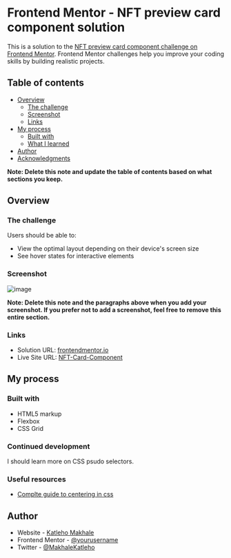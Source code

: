 # Frontend Mentor - NFT preview card component solution

This is a solution to the [NFT preview card component challenge on Frontend Mentor](https://www.frontendmentor.io/challenges/nft-preview-card-component-SbdUL_w0U). Frontend Mentor challenges help you improve your coding skills by building realistic projects.

## Table of contents

- [Overview](#overview)
  - [The challenge](#the-challenge)
  - [Screenshot](#screenshot)
  - [Links](#links)
- [My process](#my-process)
  - [Built with](#built-with)
  - [What I learned](#what-i-learned)
- [Author](#author)
- [Acknowledgments](#acknowledgments)

**Note: Delete this note and update the table of contents based on what sections you keep.**

## Overview

### The challenge

Users should be able to:

- View the optimal layout depending on their device's screen size
- See hover states for interactive elements

### Screenshot

![image](https://user-images.githubusercontent.com/95508620/179428365-52c2e490-f6dd-48c9-95a6-8f0b06efa357.png)



**Note: Delete this note and the paragraphs above when you add your screenshot. If you prefer not to add a screenshot, feel free to remove this entire section.**

### Links

- Solution URL: [frontendmentor.io](https://www.frontendmentor.io/profile/En-route)
- Live Site URL: [NFT-Card-Component](https://github.com/En-route/NFT-Card-Component-.git)

## My process

### Built with

- HTML5 markup
- Flexbox
- CSS Grid

### Continued development

I should learn more on CSS psudo selectors.

### Useful resources

- [Complte guide to centering in css](https://www.csstricks.com) 

## Author

- Website - [Katleho Makhale]()
- Frontend Mentor - [@yourusername](https://www.frontendmentor.io/profile/yourusername)
- Twitter - [@MakhaleKatleho](https://twitter.com/MakhaleKatleho)




